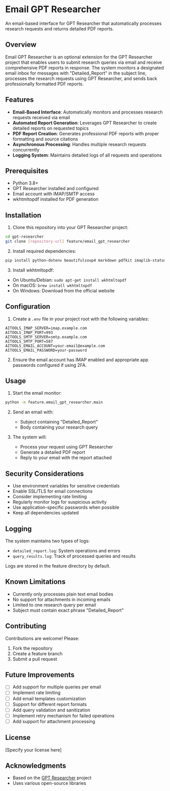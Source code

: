 # Email GPT Researcher

An email-based interface for GPT Researcher that automatically processes research requests and returns detailed PDF reports.

## Overview

Email GPT Researcher is an optional extension for the GPT Researcher project that enables users to submit research queries via email and receive comprehensive PDF reports in response. The system monitors a designated email inbox for messages with "Detailed_Report" in the subject line, processes the research requests using GPT Researcher, and sends back professionally formatted PDF reports.

## Features

- **Email-Based Interface**: Automatically monitors and processes research requests received via email
- **Automated Report Generation**: Leverages GPT Researcher to create detailed reports on requested topics
- **PDF Report Creation**: Generates professional PDF reports with proper formatting and source citations
- **Asynchronous Processing**: Handles multiple research requests concurrently
- **Logging System**: Maintains detailed logs of all requests and operations

## Prerequisites

- Python 3.8+
- GPT Researcher installed and configured
- Email account with IMAP/SMTP access
- wkhtmltopdf installed for PDF generation

## Installation

1. Clone this repository into your GPT Researcher project:
```bash
cd gpt-researcher
git clone [repository-url] feature/email_gpt_researcher
```

2. Install required dependencies:
```bash
pip install python-dotenv beautifulsoup4 markdown pdfkit imaplib-status
```

3. Install wkhtmltopdf:
- On Ubuntu/Debian: `sudo apt-get install wkhtmltopdf`
- On macOS: `brew install wkhtmltopdf`
- On Windows: Download from the official website

## Configuration

1. Create a `.env` file in your project root with the following variables:
```env
AITOOLS_IMAP_SERVER=imap.example.com
AITOOLS_IMAP_PORT=993
AITOOLS_SMTP_SERVER=smtp.example.com
AITOOLS_SMTP_PORT=587
AITOOLS_EMAIL_ACCOUNT=your-email@example.com
AITOOLS_EMAIL_PASSWORD=your-password
```

2. Ensure the email account has IMAP enabled and appropriate app passwords configured if using 2FA.

## Usage

1. Start the email monitor:
```bash
python -m feature.email_gpt_researcher.main
```

2. Send an email with:
   - Subject containing "Detailed_Report"
   - Body containing your research query

3. The system will:
   - Process your request using GPT Researcher
   - Generate a detailed PDF report
   - Reply to your email with the report attached

## Security Considerations

- Use environment variables for sensitive credentials
- Enable SSL/TLS for email connections
- Consider implementing rate limiting
- Regularly monitor logs for suspicious activity
- Use application-specific passwords when possible
- Keep all dependencies updated

## Logging

The system maintains two types of logs:
- `detailed_report.log`: System operations and errors
- `query_results.log`: Track of processed queries and results

Logs are stored in the feature directory by default.

## Known Limitations

- Currently only processes plain text email bodies
- No support for attachments in incoming emails
- Limited to one research query per email
- Subject must contain exact phrase "Detailed_Report"

## Contributing

Contributions are welcome! Please:
1. Fork the repository
2. Create a feature branch
3. Submit a pull request

## Future Improvements

- [ ] Add support for multiple queries per email
- [ ] Implement rate limiting
- [ ] Add email templates customization
- [ ] Support for different report formats
- [ ] Add query validation and sanitization
- [ ] Implement retry mechanism for failed operations
- [ ] Add support for attachment processing

## License

[Specify your license here]

## Acknowledgments

- Based on the [GPT Researcher](https://github.com/assafelovic/gpt-researcher) project
- Uses various open-source libraries
